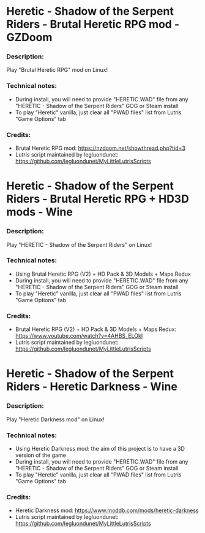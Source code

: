 # Heretic - Shadow of the Serpent Riders - Brutal Heretic RPG mod - GZDoom
### Description:
Play "Brutal Heretic RPG" mod on Linux!
### Technical notes:
- During install, you will need to provide "HERETIC.WAD" file from any "HERETIC - Shadow of the Serpent Riders" GOG or Steam install
- To play "Heretic" vanilla, just clear all "PWAD files" list from Lutris "Game Options" tab
### Credits:
- Brutal Heretic RPG mod: https://nzdoom.net/showthread.php?tid=3
- Lutris script maintained by legluondunet: https://github.com/legluondunet/MyLittleLutrisScripts

# Heretic - Shadow of the Serpent Riders - Brutal Heretic RPG + HD3D mods - Wine
### Description:
Play "HERETIC - Shadow of the Serpent Riders" on Linux!
### Technical notes:
- Using Brutal Heretic RPG (V2) + HD Pack & 3D Models + Maps Redux
- During install, you will need to provide "HERETIC.WAD" file from any "HERETIC - Shadow of the Serpent Riders" GOG or Steam install
- To play "Heretic" vanilla, just clear all "PWAD files" list from Lutris "Game Options" tab
### Credits:
- Brutal Heretic RPG (V2) + HD Pack & 3D Models + Maps Redux: https://www.youtube.com/watch?v=4AHBS_ELOkI
- Lutris script maintained by legluondunet: https://github.com/legluondunet/MyLittleLutrisScripts


# Heretic - Shadow of the Serpent Riders - Heretic Darkness - Wine
### Description:
Play "Heretic Darkness mod" on Linux!
### Technical notes:
- Using Heretic Darkness mod: the aim of this project is to have a 3D version of the game
- During install, you will need to provide "HERETIC.WAD" file from any "HERETIC - Shadow of the Serpent Riders" GOG or Steam install
- To play "Heretic" vanilla, just clear all "PWAD files" list from Lutris "Game Options" tab
### Credits:
- Heretic Darkness mod: https://www.moddb.com/mods/heretic-darkness
- Lutris script maintained by legluondunet: https://github.com/legluondunet/MyLittleLutrisScripts
